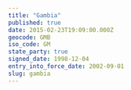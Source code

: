 ```yaml
---
title: "Gambia"
published: true
date: 2015-02-23T19:09:00.000Z
geocode: GMB
iso_code: GM
state_party: true
signed_date: 1998-12-04
entry_into_force_date: 2002-09-01
slug: gambia
---
```

